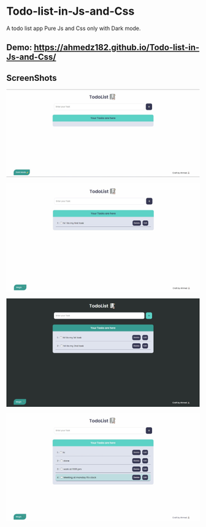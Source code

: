 # Todo-list-in-Js-and-Css

A todo list app Pure Js and Css only with Dark mode.

## Demo: https://ahmedz182.github.io/Todo-list-in-Js-and-Css/

## ScreenShots

![Alt text](asset/SS0.jpg)

![Alt text](asset/SS2.jpg)

![Alt text](asset/SS1.png)

![Alt text](asset/SS3.jpg)

